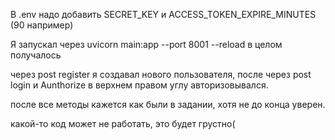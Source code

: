 В .env надо добавить SECRET_KEY и ACCESS_TOKEN_EXPIRE_MINUTES (90 например)

Я запускал через  uvicorn main:app --port 8001 --reload    в целом получалось

через post register я создавал нового пользователя, после через post login и Aunthorize в верхнем правом углу авторизовывался.

после все методы кажется как были в задании, хотя не до конца уверен.

какой-то код может не работать, это будет грустно(
